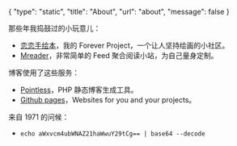 {
	"type": "static",
	"title": "About",
	"url": "about",
	"message": false
}

那些年我捣鼓过的小玩意儿：

- [恋恋手绘本](http://www.shouhuiben.com)，我的 Forever Project，一个让人坚持绘画的小社区。
- [Mreader](http://mreader.sinaapp.com)，非常简单的 Feed 聚合阅读小站，为自己量身定制。

博客使用了这些服务：

- [Pointless](https://github.com/scarwu/Pointless)，PHP 静态博客生成工具。
- [Github pages](https://pages.github.com/)，Websites for you and your projects。

来自 1971 的问候：

- `echo aWxvcm4ubWNAZ21haWwuY29tCg== | base64 --decode`
